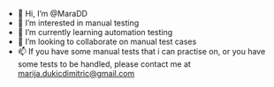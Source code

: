 - 👋 Hi, I’m @MaraDD
- 👀 I’m interested in manual testing
- 🌱 I’m currently learning automation testing
- 💞️ I’m looking to collaborate on manual test cases
- 📫 If you have some manual tests that i can practise on, or you have some tests to be handled, please contact me at marija.dukicdimitric@gmail.com

<!---
MaraDD/MaraDD is a ✨ special ✨ repository because its `README.md` (this file) appears on your GitHub profile.
You can click the Preview link to take a look at your changes.
--->
